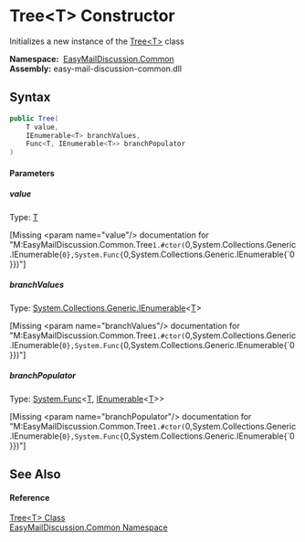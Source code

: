 Tree&lt;T> Constructor
======================
Initializes a new instance of the [Tree&lt;T>][1] class

  **Namespace:**  [EasyMailDiscussion.Common][2]  
  **Assembly:** easy-mail-discussion-common.dll

Syntax
------

```csharp
public Tree(
	T value,
	IEnumerable<T> branchValues,
	Func<T, IEnumerable<T>> branchPopulator
)
```

#### Parameters

##### *value*
Type: [T][1]  

[Missing &lt;param name="value"/> documentation for "M:EasyMailDiscussion.Common.Tree`1.#ctor(`0,System.Collections.Generic.IEnumerable{`0},System.Func{`0,System.Collections.Generic.IEnumerable{`0}})"]


##### *branchValues*
Type: [System.Collections.Generic.IEnumerable][3]&lt;[T][1]>  

[Missing &lt;param name="branchValues"/> documentation for "M:EasyMailDiscussion.Common.Tree`1.#ctor(`0,System.Collections.Generic.IEnumerable{`0},System.Func{`0,System.Collections.Generic.IEnumerable{`0}})"]


##### *branchPopulator*
Type: [System.Func][4]&lt;[T][1], [IEnumerable][3]&lt;[T][1]>>  

[Missing &lt;param name="branchPopulator"/> documentation for "M:EasyMailDiscussion.Common.Tree`1.#ctor(`0,System.Collections.Generic.IEnumerable{`0},System.Func{`0,System.Collections.Generic.IEnumerable{`0}})"]



See Also
--------

#### Reference
[Tree&lt;T> Class][1]  
[EasyMailDiscussion.Common Namespace][2]  

[1]: README.md
[2]: ../README.md
[3]: https://docs.microsoft.com/dotnet/api/system.collections.generic.ienumerable-1
[4]: https://docs.microsoft.com/dotnet/api/system.func-2
